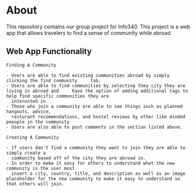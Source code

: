 # About

This repository contains our group project for Info340. This project is a web app that allows travelers to find a sense of community while abroad. 

## Web App Functionality
    
    Finding A Community
    
    - Users are able to find existing communities abroad by simply clicking the find community     tab.
    - Users are able to find communities by selecting they city they are living in abroad and     have the option of adding additional tags to help find specific communities they are     
      interested in
    - Those who join a community are able to see things such as planned hangouts, advice,
      resturant recommendations, and hostel reviews by other like minded peoople in the community
    - Users are also able to post comments in the section listed above.
      
    Creating A Community
    
    - If users don't find a community they want to join they are able to simply create a   
      community based off of the city they are abroad in.
    - In order to make it easy for others to understand what the new community is the user must 
      insert a city, country, title, and description as well as an image placeholder for the new community to make it easy to understand so that others will join.
      
    